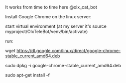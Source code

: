 It works from time to time here @olx_cat_bot

Install Google Chrome on the linux server:

start virtual environment (at my server it's  source myproject/OlxTeleBot/venv/bin/activate)

run:

wget https://dl.google.com/linux/direct/google-chrome-stable_current_amd64.deb

sudo dpkg -i google-chrome-stable_current_amd64.deb

sudo apt-get install -f
